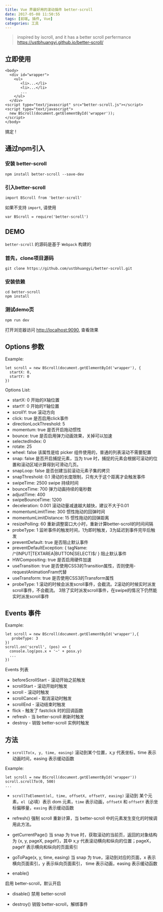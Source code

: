```yaml
---
title: Vue 界最好用的滚动插件 better-scroll
date: 2017-05-08 11:50:55
tags: [前端, 插件, Vue]
categories: 工具
---
```

>inspired by iscroll, and it has a better scroll perfermance <https://ustbhuangyi.github.io/better-scroll/>

## 立即使用

```
<body>
  <div id="wrapper">
    <ul>
       <li>...</li>
       <li>...</li>
       ...
    </ul>
  </div>
<script type="text/javascript" src="better-scroll.js"></script>
<script type="text/javascript">
  new BScroll(document.getElementById('wrapper'));
</script>
</body>
```

搞定 !


## 通过npm引入
### 安装 better-scroll

```
npm install better-scroll --save-dev
```

### 引入better-scroll

```
import BScroll from 'better-scroll'
```

如果不支持 `import`, 请使用

```
var BScroll = require('better-scroll')
```


## DEMO
`better-scroll` 的源码是基于 `Webpack` 构建的

### 首先，clone项目源码

```
git clone https://github.com/ustbhuangyi/better-scroll.git
```

### 安装依赖

```
cd better-scroll
npm install
```

### 测试demo页

```
npm run dev
```

打开浏览器访问 <http://localhost:9090>, 查看效果


## Options 参数

Example:

```
let scroll = new BScroll(document.getElementById('wrapper'), {
  startX: 0,
  startY: 0
})
```

Options List:

+ startX: 0 开始的X轴位置
+ startY: 0 开始的Y轴位置
+ scrollY: true 滚动方向
+ click: true 是否启用click事件
+ directionLockThreshold: 5
+ momentum: true 是否开启拖动惯性
+ bounce: true 是否启用弹力动画效果，关掉可以加速
+ selectedIndex: 0
+ rotate: 25
+ wheel: false 该属性是给 picker 组件使用的，普通的列表滚动不需要配置
+ snap: false 是否开启捕捉元素，当为 true 时，捕捉的元素会根据可滚动的位置和滚动区域计算得到可滑动几页。
+ snapLoop: false 是否创建当前滚动元素子集的拷贝
+ snapThreshold: 0.1 滑动的长度限制，只有大于这个距离才会触发事件
+ swipeTime: 2500 swipe 持续时间
+ bounceTime: 700 弹力动画持续的毫秒数
+ adjustTime: 400
+ swipeBounceTime: 1200
+ deceleration: 0.001 滚动动量减速越大越快，建议不大于0.01
+ momentumLimitTime: 300 惯性拖动的回弹时间
+ momentumLimitDistance: 15 惯性拖动的回弹距离
+ resizePolling: 60 重新调整窗口大小时，重新计算better-scroll的时间间隔
+ probeType: 1 监听事件的触发时间，1为即时触发，3为延迟到事件完毕后触发
+ preventDefault: true 是否阻止默认事件
+ preventDefaultException: { tagName: /^(INPUT|TEXTAREA|BUTTON|SELECT)$/ } 阻止默认事件
+ HWCompositing: true 是否启用硬件加速
+ useTransition: true 是否使用CSS3的Transition属性，否则使用-requestAnimationFram代替
+ useTransform: true 是否使用CSS3的Transform属性
+ probeType: 1 滚动的时候会派发scroll事件，会截流。2滚动的时候实时派发scroll事件，不会截流。 3除了实时派发scroll事件，在swipe的情况下仍然能实时派发scroll事件


## Events 事件

Example:

```
let scroll = new BScroll(document.getElementById('wrapper'),{
   probeType: 3
})
scroll.on('scroll', (pos) => {
  console.log(pos.x + '~' + posx.y)
  ...
})
```

Events 列表

+ beforeScrollStart - 滚动开始之前触发
+ scrollStart - 滚动开始时触发
+ scroll - 滚动时触发
+ scrollCancel - 取消滚动时触发
+ scrollEnd - 滚动结束时触发
+ flick - 触发了 fastclick 时的回调函数
+ refresh - 当 better-scroll 刷新时触发
+ destroy - 销毁 better-scroll 实例时触发


## 方法

+ `scrollTo(x, y, time, easing)` 
滚动到某个位置，x,y 代表坐标，time 表示动画时间，easing 表示缓动函数

Example:

```
let scroll = new BScroll(document.getElementById('wrapper'))
scroll.scrollTo(0, 500)
...
```

+ `scrollToElement(el, time, offsetX, offsetY, easing)` 
滚动到 某个元素，`el`（必填）表示 dom 元素，`time` 表示动画，`offsetX` 和 `offsetY` 表示坐标偏移量，`easing` 表示缓动函数


+ refresh()
强制 scroll 重新计算，当 better-scroll 中的元素发生变化的时候调用此方法。

+ getCurrentPage()
当 snap 为 true 时，获取滚动的当前页，返回的对象结构为 {x, y, pageX, pageY}，其中 x,y 代表滚动横向和纵向的位置；pageX，pageY 表示横向和纵向的页面索引

+ goToPage(x, y, time, easing)
当 snap 为 true，滚动到对应的页面，x 表示横向页面索引，y 表示纵向页面索引， time 表示动画，easing 表示缓动函数

+ enable()

启用 better-scroll，默认开启

+ disable()
禁用 better-scroll

+ destroy()
销毁 better-scroll，解绑事件
